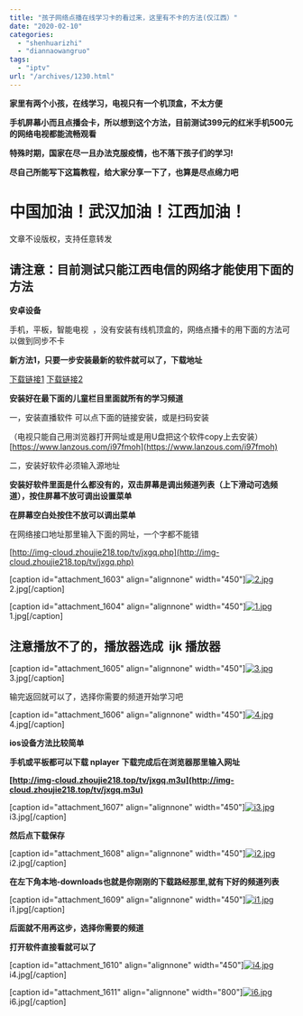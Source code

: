 ```yaml
---
title: "孩子网络点播在线学习卡的看过来，这里有不卡的方法(仅江西）"
date: "2020-02-10"
categories: 
  - "shenhuarizhi"
  - "diannaowangruo"
tags: 
  - "iptv"
url: "/archives/1230.html"
---
```


**家里有两个小孩，在线学习，电视只有一个机顶盒，不太方便**

**手机屏幕小而且点播会卡，所以想到这个方法，目前测试399元的红米手机500元的网络电视都能流畅观看**

**特殊时期，国家在尽一且办法克服疫情，也不落下孩子们的学习!**

**尽自己所能写下这篇教程，给大家分享一下了，也算是尽点绵力吧**

# **中国加油！武汉加油！江西加油！**

文章不设版权，支持任意转发

## **请注意：目前测试只能江西电信的网络才能使用下面的方法**

**安卓设备**

手机，平板，智能电视  ，没有安装有线机顶盒的，网络点播卡的用下面的方法可以做到同步不卡

**新方法1，只要一步安装最新的软件就可以了，下载地址**

[下载链接1](https://lanzous.com/ibbsjqf) [下载链接2](https://my.zhoujie218.top:58066/web/zbds/zbdsvipf20200411.apk)

**安装好在最下面的儿童栏目里面就所有的学习频道**

一，安装直播软件 可以点下面的链接安装，或是扫码安装

（电视只能自己用浏览器打开网址或是用U盘把这个软件copy上去安装） [](https://www.lanzous.com/i97fmoh)[https://www.lanzous.com/i97fmoh](https://www.lanzous.com/i97fmoh)

二，安装好软件必须输入源地址

**安装好软件里面是什么都没有的，双击屏幕是调出频道列表（上下滑动可选频道），按住屏幕不放可调出设置菜单**

**在屏幕空白处按住不放可以调出菜单**

在网络接口地址那里输入下面的网址，一个字都不能错

[http://img-cloud.zhoujie218.top/tv/jxgq.php](http://img-cloud.zhoujie218.top/tv/jxgq.php)

\[caption id="attachment\_1603" align="alignnone" width="450"\][![2.jpg](/images/2020/02/204cf56fc618002b8f0e9d8a1a025eaa.jpg "2.jpg")](/images/2020/02/204cf56fc618002b8f0e9d8a1a025eaa.jpg) 2.jpg\[/caption\]

\[caption id="attachment\_1604" align="alignnone" width="450"\][![1.jpg](/images/2020/02/55b283b49c1c3a8cb9804ba290c10543.jpg "1.jpg")](/images/2020/02/55b283b49c1c3a8cb9804ba290c10543.jpg) 1.jpg\[/caption\]

## **注意播放不了的，播放器选成  ijk 播放器**

\[caption id="attachment\_1605" align="alignnone" width="450"\][![3.jpg](/images/2020/02/4e0251837676d554db24a5ac709a5017.jpg "3.jpg")](/images/2020/02/4e0251837676d554db24a5ac709a5017.jpg) 3.jpg\[/caption\]

输完返回就可以了，选择你需要的频道开始学习吧

\[caption id="attachment\_1606" align="alignnone" width="450"\][![4.jpg](/images/2020/02/8df377946893cf3226ca6436c97204d7.jpg "4.jpg")](/images/2020/02/8df377946893cf3226ca6436c97204d7.jpg) 4.jpg\[/caption\]

**ios设备方法比较简单**

**手机或平板都可以下载 nplayer** **下载完成后在浏览器那里输入网址**

**[http://img-cloud.zhoujie218.top/tv/jxgq.m3u](http://img-cloud.zhoujie218.top/tv/jxgq.m3u)**

\[caption id="attachment\_1607" align="alignnone" width="450"\][![i3.jpg](/images/2020/02/bb126a0cf8f8bc77c07da7b058be2199.jpg "i3.jpg")](/images/2020/02/bb126a0cf8f8bc77c07da7b058be2199.jpg) i3.jpg\[/caption\]

**然后点下载保存**

\[caption id="attachment\_1608" align="alignnone" width="450"\][![i2.jpg](/images/2020/02/309e388067594d5a0ebc442c049b85f0.jpg "i2.jpg")](/images/2020/02/309e388067594d5a0ebc442c049b85f0.jpg) i2.jpg\[/caption\]

**在左下角本地-downloads也就是你刚刚的下载路经那里,就有下好的频道列表**

\[caption id="attachment\_1609" align="alignnone" width="450"\][![i1.jpg](/images/2020/02/57e3c608a8e333eae9724c63c721fb67.jpg "i1.jpg")](/images/2020/02/57e3c608a8e333eae9724c63c721fb67.jpg) i1.jpg\[/caption\]

**后面就不用再这步，选择你需要的频道**

**打开软件直接看就可以了**

\[caption id="attachment\_1610" align="alignnone" width="450"\][![i4.jpg](/images/2020/02/e47508ed87e2b38306386a3570879125.jpg "i4.jpg")](/images/2020/02/e47508ed87e2b38306386a3570879125.jpg) i4.jpg\[/caption\]

\[caption id="attachment\_1611" align="alignnone" width="800"\][![i6.jpg](/images/2020/02/f239cb91bb8f0c3a3451e3cc95074868.jpg "i6.jpg")](/images/2020/02/f239cb91bb8f0c3a3451e3cc95074868.jpg) i6.jpg\[/caption\]
